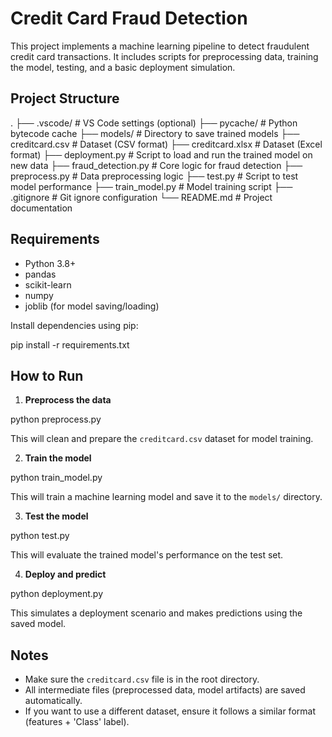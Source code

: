 # Credit Card Fraud Detection

This project implements a machine learning pipeline to detect fraudulent credit card transactions. It includes scripts for preprocessing data, training the model, testing, and a basic deployment simulation.

## Project Structure

.
├── .vscode/ # VS Code settings (optional)
├── pycache/ # Python bytecode cache
├── models/ # Directory to save trained models
├── creditcard.csv # Dataset (CSV format)
├── creditcard.xlsx # Dataset (Excel format)
├── deployment.py # Script to load and run the trained model on new data
├── fraud_detection.py # Core logic for fraud detection
├── preprocess.py # Data preprocessing logic
├── test.py # Script to test model performance
├── train_model.py # Model training script
├── .gitignore # Git ignore configuration
└── README.md # Project documentation


## Requirements

- Python 3.8+
- pandas
- scikit-learn
- numpy
- joblib (for model saving/loading)

Install dependencies using pip:

pip install -r requirements.txt

## How to Run

1. **Preprocess the data**

python preprocess.py


This will clean and prepare the `creditcard.csv` dataset for model training.

2. **Train the model**

python train_model.py

This will train a machine learning model and save it to the `models/` directory.

3. **Test the model**

python test.py

This will evaluate the trained model's performance on the test set.

4. **Deploy and predict**

python deployment.py

This simulates a deployment scenario and makes predictions using the saved model.

## Notes

- Make sure the `creditcard.csv` file is in the root directory.
- All intermediate files (preprocessed data, model artifacts) are saved automatically.
- If you want to use a different dataset, ensure it follows a similar format (features + 'Class' label).